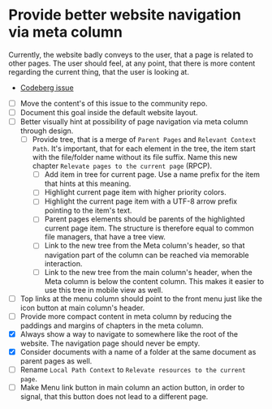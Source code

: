 # Provide better website navigation via meta column
Currently, the website badly conveys to the user,
that a page is related to other pages.
The user should feel, at any point, that there is more content regarding the current thing,
that the user is looking at.

* [Codeberg issue](https://codeberg.org/splitcells-net/net.splitcells.network.community/issues/12)
* [ ] Move the content's of this issue to the community repo.
* [ ] Document this goal inside the default website layout.
* [ ] Better visually hint at possibility of page navigation via meta column through design.
    * [ ] Provide tree, that is a merge of `Parent Pages` and `Relevant Context Path`. It's important, that for each element in the tree, the item start with the file/folder name without its file suffix. Name this new chapter `Relevate pages to the current page` (RPCP).
        * [ ] Add item in tree for current page. Use a name prefix for the item that hints at this meaning.
        * [ ] Highlight current page item with higher priority colors.
        * [ ] Highlight the current page item with a UTF-8 arrow prefix pointing to the item's text.
        * [ ] Parent pages elements should be parents of the highlighted current page item. The structure is therefore equal to common file managers, that have a tree view.
        * [ ] Link to the new tree from the Meta column's header, so that navigation part of the column can be reached via memorable interaction.
        * [ ] Link to the new tree from the main column's header, when the Meta column is below the content column.
          This makes it easier to use this tree in mobile view as well.
* [ ] Top links at the menu column should point to the front menu just like the icon button at main column's header.
* [ ] Provide more compact content in meta column by reducing the paddings and margins of chapters in the meta column.
* [x] Always show a way to navigate to somewhere like the root of the website. The navigation page should never be empty.
* [x] Consider documents with a name of a folder at the same document as parent pages as well.
* [ ] Rename `Local Path Context` to `Relevate resources to the current page`.
* [ ] Make Menu link button in main column an action button, in order to signal, that this button does not lead to a different page.
